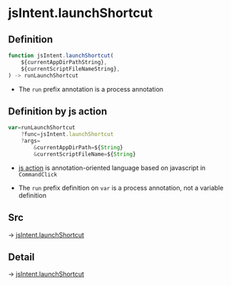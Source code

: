 # jsIntent.launchShortcut

## Definition

```js.js
function jsIntent.launchShortcut(
	${currentAppDirPathString},
	${currentScriptFileNameString},
) -> runLaunchShortcut
```

- The `run` prefix annotation is a process annotation
## Definition by js action

```js.js
var=runLaunchShortcut
	?func=jsIntent.launchShortcut
	?args=
		&currentAppDirPath=${String}
		&currentScriptFileName=${String}
```

- [js action](#) is annotation-oriented language based on javascript in `CommandClick`

- The `run` prefix definition on `var` is a process annotation, not a variable definition

## Src

-> [jsIntent.launchShortcut](https://github.com/puutaro/CommandClick/blob/master/app/src/main/java/com/puutaro/commandclick/fragment_lib/terminal_fragment/js_interface/JsIntent.kt#L104)

## Detail

-> [jsIntent.launchShortcut](https://github.com/puutaro/CommandClick/blob/master/md/developer/js_interface/details/JsIntent/launchShortcut.md)
